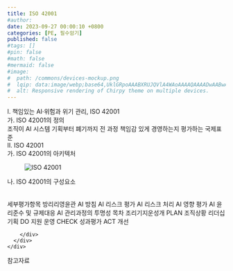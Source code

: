 ```yaml
---
title: ISO 42001
#author: 
date: 2023-09-27 00:00:10 +0800
categories: [PE, 필수암기]
published: false
#tags: []
#pin: false
#math: false
#mermaid: false
#image:
#  path: /commons/devices-mockup.png
#  lqip: data:image/webp;base64,UklGRpoAAABXRUJQVlA4WAoAAAAQAAAADwAABwAAQUxQSDIAAAARL0AmbZurmr57yyIiqE8oiG0bejIYEQTgqiDA9vqnsUSI6H+oAERp2HZ65qP/VIAWAFZQOCBCAAAA8AEAnQEqEAAIAAVAfCWkAALp8sF8rgRgAP7o9FDvMCkMde9PK7euH5M1m6VWoDXf2FkP3BqV0ZYbO6NA/VFIAAAA
#  alt: Responsive rendering of Chirpy theme on multiple devices.
---
```


<div class="post-wrap">
  <div class="para">
    <div class="para-title">
      I. 책임있는 AI·위험과 위기 관리, ISO 42001 
    </div>
    <div class="para-cntnt">
      <div class="para">
        <div class="para-title">
          가. ISO 42001의 정의
        </div>
        <div class="para-cntnt">
            조직이 AI 시스템 기획부터 폐기까지 전 과정 책임감 있게 경영하는지 평가하는 국제표준
        </div>
      </div>
    </div>
  </div>
  
  <div class="para">
    <div class="para-title">
      II. ISO 42001
    </div>
    <div class="para-cntnt">
      <div class="para">
        <div class="para-title">
          가. ISO 42001의 아키텍처
        </div>
        <div class="para-cntnt">
          <figure class="post-figure">
            <img src="/assets/img/posts/ISO-42001.png" alt="ISO 42001">
<!--            <figcaption>Source: Unveiling the Metaverse: Exploring Emerging Trends, Multifaceted Perspectives, and Future Challenges</figcaption>-->
          </figure>
        </div>
      </div>
      <div class="para">
        <div class="para-title">
          나. ISO 42001의 구성요소
        </div>
        <div class="para-cntnt">
          <table class="post-table">
          </table>
          세부평가항목 방리리영윤관
  AI 방침
  AI 리스크 평가
  AI 리스크 처리
  AI 영향 평가
  AI 윤리준수 및 규제대응
  AI 관리과정의 투명성
목차 조리기지운성개
  PLAN
    조직상황
    리더십
    기획
  DO 
    지원
    운영
  CHECK
    성과평가
  ACT
    개선

        </div>
      </div>
    </div>
  </div>

  <div class="refr-wrap">
    <div class="refr-title">
        참고자료
    </div>
    <ol class="refr-list">
    <!--    <li>(나현식, 최대선) <a target="_blank" href="https://scienceon.kisti.re.kr/commons/util/originalView.do?cn=JAKO202225948430499&oCn=JAKO202225948430499&dbt=JAKO&journal=NJOU00291864">메타버스 보안 위협 요소 및 대응 방안 검토</a></li>-->
    <!--    <li>(M. Uddin, S. Manickam, H. Ullah, M. Obaidat and A. Dandoush) <a target="_blank" href="https://ieeexplore.ieee.org/abstract/document/10138386">Unveiling the Metaverse: Exploring Emerging Trends, Multifaceted Perspectives, and Future Challenges</a></li>-->
    </ol>
  </div>
</div>
